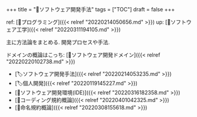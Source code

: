 +++
title = "📂ソフトウェア開発手法"
tags = ["TOC"]
draft = false
+++

ref: [📂プログラミング]({{< relref "20220214050656.md" >}}) up: [📁ソフトウェア工学]({{< relref "20220311194105.md" >}})

主に方法論をまとめる. 開発プロセスや手法.

ドメインの概論はこっち: [📂ソフトウェア開発ドメイン]({{< relref "20220220102738.md" >}})

-   [🏷ソフトウェア開発手法]({{< relref "20220214053235.md" >}})
-   [🏷個人開発]({{< relref "20220119145227.md" >}})
-   [📝ソフトウェア開発環境(IDE)]({{< relref "20220316182358.md" >}})
-   [📝コーディング規約概論]({{< relref "20220401042325.md" >}})
-   [📝命名規約概論]({{< relref "20220308155618.md" >}})
